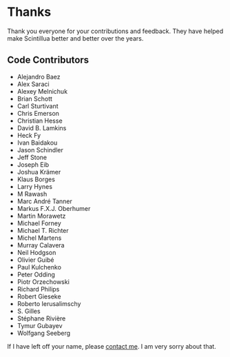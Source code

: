 # Thanks

Thank you everyone for your contributions and feedback. They have helped make
Scintillua better and better over the years.

## Code Contributors

* Alejandro Baez
* Alex Saraci
* Alexey Melnichuk
* Brian Schott
* Carl Sturtivant
* Chris Emerson
* Christian Hesse
* David B. Lamkins
* Heck Fy
* Ivan Baidakou
* Jason Schindler
* Jeff Stone
* Joseph Eib
* Joshua Krämer
* Klaus Borges
* Larry Hynes
* M Rawash
* Marc André Tanner
* Markus F.X.J. Oberhumer
* Martin Morawetz
* Michael Forney
* Michael T. Richter
* Michel Martens
* Murray Calavera
* Neil Hodgson
* Olivier Guibé
* Paul Kulchenko
* Peter Odding
* Piotr Orzechowski
* Richard Philips
* Robert Gieseke
* Roberto Ierusalimschy
* S. Gilles
* Stéphane Rivière
* Tymur Gubayev
* Wolfgang Seeberg

If I have left off your name, please [contact me][]. I am very sorry about that.

[contact me]: README.html#Contact
